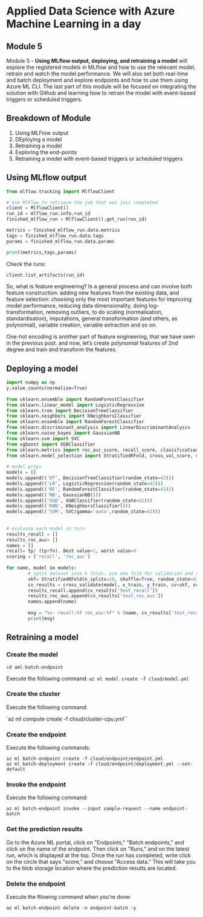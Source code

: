 # Applied Data Science with Azure Machine Learning in a day



## Module 5

Module 5 - **Using MLflow output, deploying, and retraining a model** will explore the registered models in MLflow and how to use the relevant model, retrain and watch the model performance. We will also set both real-time and batch deployment and explore endpoints and how to use them using Azure ML CLI.  The last part of this module will be focused on integrating the solution with Github and learning how to retrain the model with event-based triggers or scheduled triggers.

## Breakdown of Module

1. Using MLFlow output
2. DEploying a model
3. Retraining a model
4. Exploring the end-points
5. Retraining a model with event-based triggers or scheduled triggers



## Using MLflow output



```python
from mlflow.tracking import MlflowClient

# Use MlFlow to retrieve the job that was just completed
client = MlflowClient()
run_id = mlflow_run.info.run_id
finished_mlflow_run = MlflowClient().get_run(run_id)

metrics = finished_mlflow_run.data.metrics
tags = finished_mlflow_run.data.tags
params = finished_mlflow_run.data.params

print(metrics,tags,params)
```

Check the runs:

```python
client.list_artifacts(run_id)
```


So, what is feature engineering? Is a general process and can involve both feature construction: adding new features from the existing data, and feature selection: choosing only the most important features for improving model performance, reducing data dimensionality, doing log-transformation, removing outliers, to do scaling (normalisation, standardisation), imputations, general transformation (and others, as polynomial), variable creation, variable extraction and so on.

One-hot encoding is another part of feature engineering, that we have seen in the previous post. and now, let’s create polynomial features of 2nd degree and train and transform the features.



## Deploying a model



```python
import numpy as np
y.value_counts(normalize=True)
 
from sklearn.ensemble import RandomForestClassifier
from sklearn.linear_model import LogisticRegression
from sklearn.tree import DecisionTreeClassifier
from sklearn.neighbors import KNeighborsClassifier
from sklearn.ensemble import RandomForestClassifier
from sklearn.discriminant_analysis import LinearDiscriminantAnalysis
from sklearn.naive_bayes import GaussianNB
from sklearn.svm import SVC
from xgboost import XGBClassifier
from sklearn.metrics import roc_auc_score, recall_score, classification_report
from sklearn.model_selection import StratifiedKFold, cross_val_score, cross_validate
 
# model preps
models = []
models.append(('DT', DecisionTreeClassifier(random_state=42)))
models.append(('LR', LogisticRegression(random_state=42)))
models.append(('RF', RandomForestClassifier(random_state=42)))
models.append(('NB', GaussianNB())) 
models.append(('XGB', XGBClassifier(random_state=42)))
models.append(('KNN', KNeighborsClassifier())) 
models.append(('SVM', SVC(gamma='auto',random_state=42)))
 
 
# evaluate each model in turn
results_recall = []
results_roc_auc= []
names = []
recall= tp/ (tp+fn). Best value=1, worst value=0
scoring = ['recall', 'roc_auc']
 
for name, model in models:
        # split dataset into k folds. use one fold for validation and remaining k-1 folds for training
        skf= StratifiedKFold(n_splits=10, shuffle=True, random_state=42)
        cv_results = cross_validate(model, x_train, y_train, cv=skf, scoring=scoring)
        results_recall.append(cv_results['test_recall'])
        results_roc_auc.append(cv_results['test_roc_auc'])
        names.append(name)
 
        msg = "%s- recall:%f roc_auc:%f" % (name, cv_results['test_recall'].mean(),cv_results['test_roc_auc'].mean())
        print(msg)

```

## Retraining a model


### Create the model
`cd aml-batch-endpoint`

Execute the following command:
`az ml model create -f cloud/model.yml`

### Create the cluster
Execute the following command:

`az ml compute create -f cloud/cluster-cpu.yml``

### Create the endpoint
Execute the following commands:

```
az ml batch-endpoint create -f cloud/endpoint/endpoint.yml
az ml batch-deployment create -f cloud/endpoint/deployment.yml --set-default
```

### Invoke the endpoint
Execute the following command:

```
az ml batch-endpoint invoke --input sample-request --name endpoint-batch
```

### Get the prediction results
Go to the Azure ML portal, click on "Endpoints," "Batch endpoints," and click on the name of the endpoint. Then click on "Runs," and on the latest run, which is displayed at the top. Once the run has completed, write click on the circle that says "score," and choose "Access data." This will take you to the blob storage location where the prediction results are located.

### Delete the endpoint
Execute the fllowing command when you're done:

`az ml batch-endpoint delete -n endpoint-batch -y`




